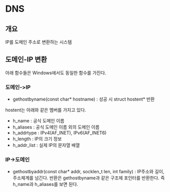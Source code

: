 # DNS

## 개요
IP를 도메인 주소로 변환하는 시스템

## 도메인-IP 변환
아래 함수들은 Windows에서도 동일한 함수를 가진다.

### 도메인->IP
- gethostbyname(const char* hostname) : 성공 시 struct hostent* 반환

hostent는 아래와 같은 멤버를 가지고 있다.
- h_name : 공식 도메인 이름
- h_aliases : 공식 도메인 이름 외의 도메인 이름
- h_addrtype : IPv4(AF_INET), IPv6(AF_INET6)
- h_length : IP의 크기 정보
- h_addr_list : 실제 IP의 문자열 배열

### IP->도메인
- gethostbyaddr(const char* addr, socklen_t len, int family) : IP주소와 길이, 주소체계를 넘긴다. 반환은 gethostbyname과 같은 구조체 포인터를 반환한다. 즉 h_name과 h_aliases를 보면 된다.
